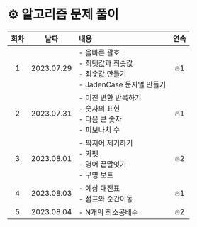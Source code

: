# ⚙️ 알고리즘 문제 풀이

| 회차 |    날짜    | 내용                                                                                  | 연속 |
| :--: | :--------: | :------------------------------------------------------------------------------------ | :--: |
|  1   | 2023.07.29 | - 올바른 괄호<br> - 최댓값과 최솟값<br> - 최솟값 만들기<br> - JadenCase 문자열 만들기 | 🔥1  |
|  2   | 2023.07.31 | - 이진 변환 반복하기 <br> - 숫자의 표현<br> - 다음 큰 숫자 <br> - 피보나치 수         | 🔥1  |
|  3   | 2023.08.01 | - 짝지어 제거하기<br/> - 카펫<br /> - 영어 끝말잇기<br> - 구명 보트                   | 🔥2  |
|  4   | 2023.08.03 | - 예상 대진표<br> - 점프와 순간이동<br>                                               | 🔥1  |
|  5   | 2023.08.04 | - N개의 최소공배수                                                                    | 🔥2  |
